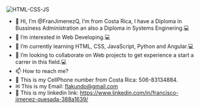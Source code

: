 ![HTML-CSS-JS](https://user-images.githubusercontent.com/37299077/130841268-a8fe0f76-d892-49e6-b882-234fec81baaa.jpg)
- 👋 Hi, I’m @FranJimenezQ, I’m from Costa Rica, I have a Diploma in Bussiness Administration an also a Diploma in Systems Enginering.💻
- 👀 I’m interested in Web Developing.💻
- 🌱 I’m currently learning HTML, CSS, JavaScript, Python and Angular.💻
- 💞️ I’m looking to collaborate on Web projects to get experience a start a carrer in this field.💻
- 📫 How to reach me?
- 📳 This is my CellPhone number from Costa Rica: 506-83134884.
- ✉ This is my Email: flakundo@gmail.com 
- 🔗 This is my linkedin link: https://www.linkedin.com/in/francisco-jimenez-quesada-388a1639/


<!---
FranJimenezQ/FranJimenezQ is a ✨ special ✨ repository because its `README.md` (this file) appears on your GitHub profile.
You can click the Preview link to take a look at your changes.
--->
